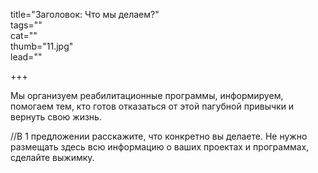 title="Заголовок: Что мы делаем?"  
tags=""  
cat=""  
thumb="11.jpg"  
lead=""  

+++

Мы организуем реабилитационные программы, информируем, помогаем тем, кто готов отказаться от этой пагубной привычки и вернуть свою жизнь.

//В 1 предложении расскажите, что конкретно вы делаете. Не нужно размещать здесь всю информацию о ваших проектах и программах, сделайте выжимку.
